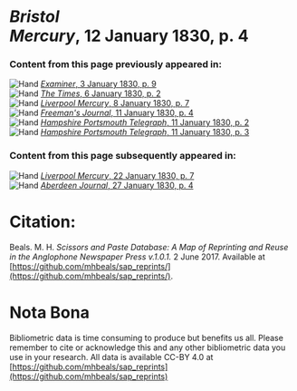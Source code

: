 # *Bristol Mercury*, 12 January 1830, p. 4  
  
### Content from this page previously appeared in:  
![Hand](http://scissorsandpaste.net/wp-content/uploads/2017/06/smallhandpointer.png) [*Examiner*, 3 January 1830, p. 9](https://mhbeals.github.io/sap_html/Examiner/Examiner-3-January-1830-p-9)  
![Hand](http://scissorsandpaste.net/wp-content/uploads/2017/06/smallhandpointer.png) [*The Times*, 6 January 1830, p. 2](https://mhbeals.github.io/sap_html/The-Times/The-Times-6-January-1830-p-2)  
![Hand](http://scissorsandpaste.net/wp-content/uploads/2017/06/smallhandpointer.png) [*Liverpool Mercury*, 8 January 1830, p. 7](https://mhbeals.github.io/sap_html/Liverpool-Mercury/Liverpool-Mercury-8-January-1830-p-7)  
![Hand](http://scissorsandpaste.net/wp-content/uploads/2017/06/smallhandpointer.png) [*Freeman's Journal*, 11 January 1830, p. 4](https://mhbeals.github.io/sap_html/Freeman's-Journal/Freeman's-Journal-11-January-1830-p-4)  
![Hand](http://scissorsandpaste.net/wp-content/uploads/2017/06/smallhandpointer.png) [*Hampshire Portsmouth Telegraph*, 11 January 1830, p. 2](https://mhbeals.github.io/sap_html/Hampshire-Portsmouth-Telegraph/Hampshire-Portsmouth-Telegraph-11-January-1830-p-2)  
![Hand](http://scissorsandpaste.net/wp-content/uploads/2017/06/smallhandpointer.png) [*Hampshire Portsmouth Telegraph*, 11 January 1830, p. 3](https://mhbeals.github.io/sap_html/Hampshire-Portsmouth-Telegraph/Hampshire-Portsmouth-Telegraph-11-January-1830-p-3)  
  
### Content from this page subsequently appeared in:  
![Hand](http://scissorsandpaste.net/wp-content/uploads/2017/06/smallhandpointer.png) [*Liverpool Mercury*, 22 January 1830, p. 7](https://mhbeals.github.io/sap_html/Liverpool-Mercury/Liverpool-Mercury-22-January-1830-p-7)  
![Hand](http://scissorsandpaste.net/wp-content/uploads/2017/06/smallhandpointer.png) [*Aberdeen Journal*, 27 January 1830, p. 4](https://mhbeals.github.io/sap_html/Aberdeen-Journal/Aberdeen-Journal-27-January-1830-p-4)  


# Citation: 

Beals. M. H. *Scissors and Paste Database: A Map of Reprinting and Reuse in the Anglophone Newspaper Press v.1.0.1.* 2 June 2017. Available at [https://github.com/mhbeals/sap_reprints/](https://github.com/mhbeals/sap_reprints/). 

# Nota Bona

Bibliometric data is time consuming to produce but benefits us all. Please remember to cite or acknowledge this and any other bibliometric data you use in your research. All data is available CC-BY 4.0 at [https://github.com/mhbeals/sap_reprints](https://github.com/mhbeals/sap_reprints)